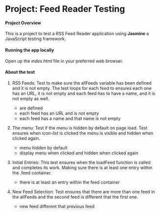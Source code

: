# Project: Feed Reader Testing

#### Project Overview

This is a project to test a RSS Feed Reader application using **Jasmine** a JavaScript testing
framework.

#### Running the app locally

Open up the _index.html_ file in your preferred web browser.

#### About the test

1. RSS Feeds: Test to make sure the allFeeds variable has been defined and it is not empty. The test loops for each feed to ensures each one has an URL, it is not empty and each feed has to have a name, and it is not empty as well.

   - are defined
   - each feed has an URL and is not empty
   - each feed has a name and that name is not empty

2. The menu: Test if the menu is hidden by default on page load. Test ensures when _icon-list_ is clicked the menu is visible and hidden when clicked again.

   - menu hidden by default
   - display menu when clicked and hidden when clicked again

3. Initial Entries: This test ensures when the loadFeed function is called and completes its work. Making sure there is at least one entry within the .feed container.

   - there is at least an entry within the feed container

4. New Feed Selection: Test ensures that there are more than one feed in the allFeeds and the second feed is different that the first one.
   - new feed different that previous feed
